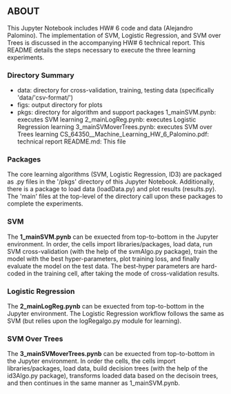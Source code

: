 ## ABOUT
This Jupyter Notebook includes HW# 6 code and data (Alejandro Palomino). The implementation of SVM, Logistic Regression, and SVM over Trees is discussed in the accompanying HW# 6 technical report. This README details the steps necessary to execute the three learning experiments.

### Directory Summary
- data: directory for cross-validation, training, testing data (specifically 'data/'csv-format/')
- figs: output directory for plots
- pkgs: directory for algorithm and support packages
1_mainSVM.pynb: executes SVM learning
2_mainLogReg.pynb: executes Logistic Regression learning
3_mainSVMoverTrees.pynb: executes SVM over Trees learning
CS_64350__Machine_Learning_HW_6_Palomino.pdf: technical report
README.md: This file

### Packages
The core learning algorithms (SVM, Logistic Regression, ID3) are packaged as .py files in the '/pkgs' directory of this Jupyter Notebook. Additionally, there is a package to load data (loadData.py) and plot results (results.py). The 'main' files at the top-level of the directory call upon these packages to complete the experiments. 

### SVM
The **1_mainSVM.pynb** can be exuected from top-to-bottom in the Jupyter environment. In order, the cells import libraries/packages, load data, run SVM cross-validation (with the help of the svmAlgo.py package), train the model with the best hyper-parameters, plot training loss, and finally evaluate the model on the test data. The best-hyper parameters are hard-coded in the training cell, after taking the mode of cross-validation results.

### Logistic Regression
The **2_mainLogReg.pynb** can be exuected from top-to-bottom in the Jupyter environment. The Logistic Regression workflow follows the same as SVM (but relies upon the logRegalgo.py module for learning).

### SVM Over Trees
The **3_mainSVMoverTrees.pynb** can be exuected from top-to-bottom in the Jupyter environment. In order the cells, the cells import libraries/packages, load data, build decision trees (with the help of the id3Algo.py package), transforms loaded data based on the decisoin trees, and then continues in the same manner as 1_mainSVM.pynb.
